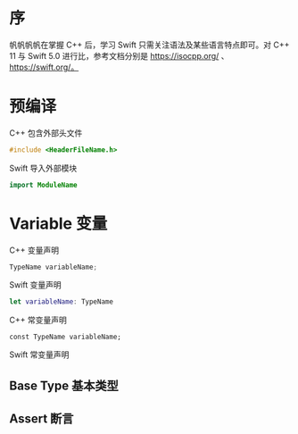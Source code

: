 # 序

帆帆帆帆在掌握 C++ 后，学习 Swift 只需关注语法及某些语言特点即可。对 C++ 11 与 Swift 5.0 进行比，参考文档分别是 https://isocpp.org/ 、https://swift.org/。

# 预编译

C++ 包含外部头文件

```c++
#include <HeaderFileName.h>
```

Swift 导入外部模块

```swift
import ModuleName
```

# Variable 变量

C++ 变量声明

```c++
TypeName variableName;
```

Swift 变量声明

```swift
let variableName: TypeName
```

C++ 常变量声明

```
const TypeName variableName;
```

Swift 常变量声明

## Base Type 基本类型

## Assert 断言


